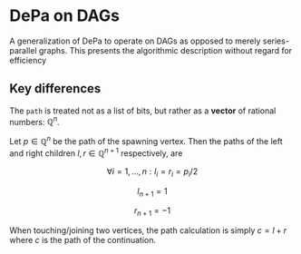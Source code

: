 # DePa on DAGs
A generalization of DePa to operate on DAGs as opposed to merely series-parallel graphs.
This presents the algorithmic description without regard for efficiency

## Key differences
The `path` is treated not as a list of bits, but rather as a **vector** of rational numbers: $\mathbb{Q}^n$.

Let $p \in \mathbb{Q}^n$ be the path of the spawning vertex.
Then the paths of the left and right children $l, r \in \mathbb{Q}^{n + 1}$ respectively, are 
```math
\forall i = 1, \dots, n: l_i = r_i = p_i / 2
```
```math
l_{n + 1} = 1
```
```math
r_{n + 1} = -1
```

When touching/joining two vertices, the path calculation is simply $c = l + r$ where $c$ is the path of the continuation.
